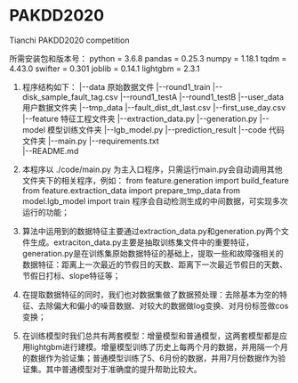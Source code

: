 # PAKDD2020
Tianchi PAKDD2020 competition

所需安装包和版本号：
python = 3.6.8
pandas = 0.25.3
numpy = 1.18.1
tqdm = 4.43.0
swifter = 0.301
joblib = 0.14.1
lightgbm  = 2.3.1

1. 程序结构如下：
|--data   原始数据文件
    |--round1_train
        |--disk_sample_fault_tag.csv
    |--round1_testA
    |--round1_testB
|--user_data 用户数据文件夹
     |--tmp_data
         |--fault_dist_dt_last.csv
         |--first_use_day.csv
|--feature  特征工程文件夹
    |--extraction_data.py
    |--generation.py
|--model  模型训练文件夹
    |--lgb_model.py
|--prediction_result
|--code  代码文件夹
    |--main.py
    |--requirements.txt    
|--README.md

2. 本程序以 ./code/main.py 为主入口程序，只需运行main.py会自动调用其他文件夹下的相关程序，例如：
    from feature.generation import build_feature
    from feature.extraction_data import prepare_tmp_data
    from model.lgb_model import train
    程序会自动检测生成的中间数据，可实现多次运行的功能；

3. 算法中运用到的数据特征主要通过extraction_data.py和generation.py两个文件生成。extraciton_data.py主要是抽取训练集文件中的重要特征，generation.py是在训练集原始数据特征的基础上，提取一些和故障强相关的数据特征：距离上一次最近的节假日的天数、距离下一次最近节假日的天数、节假日打标、slope特征等；

4. 在提取数据特征的同时，我们也对数据集做了数据预处理：去除基本为空的特征、去除偏大和偏小的噪音数据、对较大的数据做log变换、对月份标签做cos变换；

5. 在训练模型时我们总共有两套模型：增量模型和普通模型，这两套模型都是应用lightgbm进行建模。增量模型训练了历史上每两个月的数据，并用隔一个月的数据作为验证集；普通模型训练了5、6月份的数据，并用7月份数据作为验证集。其中普通模型对于准确度的提升帮助比较大。
